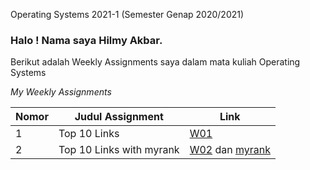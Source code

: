 Operating Systems 2021-1 (Semester Genap 2020/2021)

###  Halo ! Nama saya **Hilmy Akbar**.
Berikut adalah Weekly Assignments saya dalam mata kuliah Operating Systems


_My Weekly Assignments_

Nomor | Judul Assignment | Link
----- | ----- | -----
1 | Top 10 Links | [W01](https://hilmy34.github.io/os211/W01/)
2 | Top 10 Links with myrank | [W02]() dan [myrank](https://hilmy34.github.io/os211/TXT/myrank.txt)
